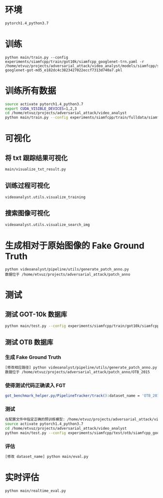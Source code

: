 # 环境

```bash
pytorch1.4_python3.7
```

# 训练

```
python main/train.py --config experiments/siamfcpp/train/got10k/siamfcpp_googlenet-trn.yaml -r /home/etvuz/projects/adversarial_attack/video_analyst/models/siamfcpp/siamfcpp-googlenet-got-md5_e182dc4c3823427022eccf7313d740a7.pkl
```

# 训练所有数据

```bash
source activate pytorch1.4_python3.7
export CUDA_VISIBLE_DEVICES=1,2,3
cd /home/etvuz/projects/adversarial_attack/video_analyst
python main/train.py --config experiments/siamfcpp/train/fulldata/siamfcpp_googlenet-trn-fulldata.yaml -r /home/etvuz/projects/adversarial_attack/video_analyst/models/siamfcpp/siamfcpp-googlenet-got-md5_e182dc4c3823427022eccf7313d740a7.pkl
```

# 可视化

## 将 txt 跟踪结果可视化

```bash
main/visualize_txt_result.py
```

## 训练过程可视化

```
videoanalyst.utils.visualize_training
```

## 搜索图像可视化

```bash
videoanalyst.utils.visualize_search_img
```


# 生成相对于原始图像的 Fake Ground Truth

```
python videoanalyst/pipeline/utils/generate_patch_anno.py
数据位于 /home/etvuz/projects/adversarial_attack/patch_anno
```

# 测试

## 测试 GOT-10k 数据库

```bash
python main/test.py --config experiments/siamfcpp/train/got10k/siamfcpp_googlenet-trn.yaml
```

## 测试 OTB 数据库

### 生成 Fake Ground Truth

```bash
[修改相应路径] python videoanalyst/pipeline/utils/generate_patch_anno.py
数据位于 /home/etvuz/projects/adversarial_attack/patch_anno/OTB_2015
```

### 使得测试代码正确读入 FGT

```bash
got_benchmark_helper.py/PipelineTracker/track():dataset_name = 'OTB_2015'
```

### 测试

```bash
在配置文件中指定正确的预训练模型: /home/etvuz/projects/adversarial_attack/video_analyst/models/siamfcpp/siamfcpp-googlenet-got-md5_e182dc4c3823427022eccf7313d740a7.pkl
source activate pytorch1.4_python3.7
cd /home/etvuz/projects/adversarial_attack/video_analyst
python main/test.py --config experiments/siamfcpp/test/otb/siamfcpp_googlenet-otb.yaml
```

### 评估

```bash
[修改 dataset_name] python main/eval.py
```

# 实时评估

```bash
python main/realtime_eval.py
```